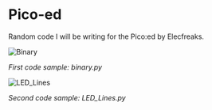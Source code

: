 # Pico-ed

Random code I will be writing for the Pico:ed by Elecfreaks.

![Binary](assets/Binary.gif)

*First code sample: binary.py*

![LED_Lines](assets/Lines.gif)

*Second code sample: LED_Lines.py*